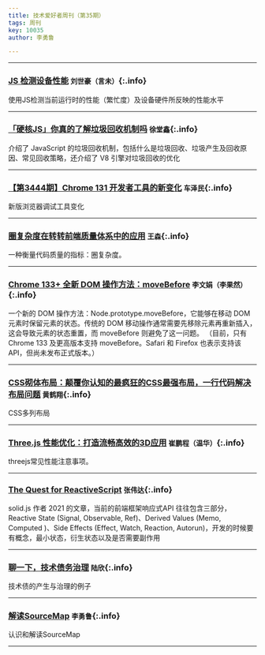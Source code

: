 ```yaml
---
title: 技术爱好者周刊（第35期）
tags: 周刊
key: 10035
author: 李勇鲁

---
```

---

### [JS 检测设备性能](https://hughfenghen.github.io/posts/2023/04/03/js-perf-detect/) `刘世豪（言未）`{:.info}

使用JS检测当前运行时的性能（繁忙度）及设备硬件所反映的性能水平

---

### [「硬核JS」你真的了解垃圾回收机制吗](https://juejin.cn/post/6981588276356317214) `徐堂鑫`{:.info}

介绍了 JavaScript 的垃圾回收机制，包括什么是垃圾回收、垃圾产生及回收原因、常见回收策略，还介绍了 V8 引擎对垃圾回收的优化

---

### [【第3444期】Chrome 131 开发者工具的新变化](https://mp.weixin.qq.com/s?__biz=MjM5MTA1MjAxMQ==&mid=2651275083&idx=1&sn=37d1d85616ac196e766b76ba92ab6ef7&chksm=bc44cf383580e00bda725629cdb6329d3d96f851bd551e94eb00c11e1ea7d4f8417ac03e1004&scene=0#rd) `车泽民`{:.info}

新版浏览器调试工具变化

---

### [圈复杂度在转转前端质量体系中的应用](https://mp.weixin.qq.com/s/HHtjT20ypjElNyMjIwEy3A) `王森`{:.info}

一种衡量代码质量的指标：圈复杂度。

---

### [Chrome 133+ 全新 DOM 操作方法：moveBefore](https://mp.weixin.qq.com/s/h29A0xTErCedtXvnEaFX7A) `李文娟（李果然）`{:.info}

一个新的 DOM 操作方法：Node.prototype.moveBefore，它能够在移动 DOM 元素时保留元素的状态。传统的 DOM 移动操作通常需要先移除元素再重新插入，这会导致元素的状态重置，而 moveBefore 则避免了这一问题。
（目前，只有 Chrome 133 及更高版本支持 moveBefore。Safari 和 Firefox 也表示支持该 API，但尚未发布正式版本。）

---

### [CSS砌体布局：颠覆你认知的最疯狂的CSS最强布局，一行代码解决布局问题](https://juejin.cn/post/7450696818000773158) `黄鹤翔`{:.info}

CSS多列布局

---

### [Three.js 性能优化：打造流畅高效的3D应用](https://blog.csdn.net/chaosweet/article/details/145051643) `崔鹏程（温华）`{:.info}

threejs常见性能注意事项。

---

### [The Quest for ReactiveScript](https://dev.to/this-is-learning/the-quest-for-reactivescript-3ka3?signin=true) `张伟达`{:.info}

solid.js 作者 2021 的文章，当前的前端框架响应式API 往往包含三部分， Reactive State (Signal, Observable, Ref)、Derived Values (Memo, Computed )、Side Effects (Effect, Watch, Reaction, Autorun)，开发的时候要有概念，最小状态，衍生状态以及是否需要副作用

---

### [聊一下，技术债务治理](https://mp.weixin.qq.com/s/l3uj5r2zWuPoJRT0fqWOrA)   `陆欣`{:.info}

技术债的产生与治理的例子

---

### [解读SourceMap](https://mp.weixin.qq.com/s/-wzyAJI_guqUmqsiJkEQ_w)   `李勇鲁`{:.info}

认识和解读SourceMap

---
